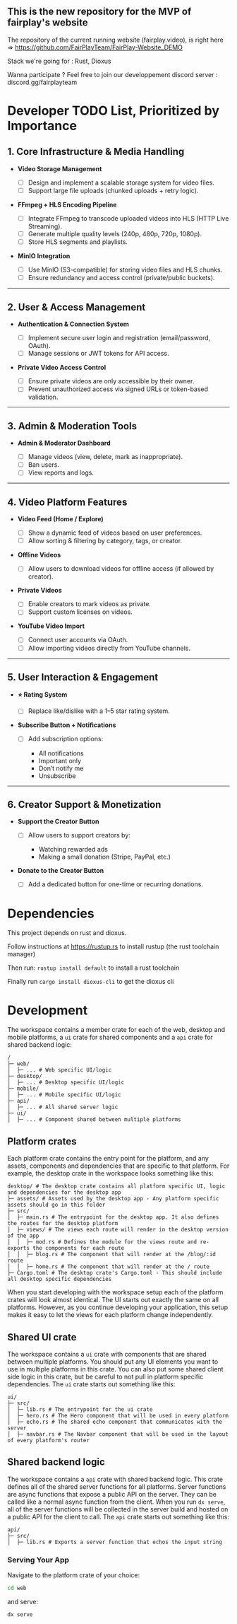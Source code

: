 ## This is the new repository for the MVP of fairplay's website
The repository of the current running website (fairplay.video), is right here => https://github.com/FairPlayTeam/FairPlay-Website_DEMO

Stack we're going for : Rust, Dioxus

Wanna participate ? Feel free to join our developpement discord server : discord.gg/fairplayteam

# Developer TODO List, Prioritized by Importance

## 1. Core Infrastructure & Media Handling

* **Video Storage Management**

  * [ ] Design and implement a scalable storage system for video files.
  * [ ] Support large file uploads (chunked uploads + retry logic).

* **FFmpeg + HLS Encoding Pipeline**

  * [ ] Integrate FFmpeg to transcode uploaded videos into HLS (HTTP Live Streaming).
  * [ ] Generate multiple quality levels (240p, 480p, 720p, 1080p).
  * [ ] Store HLS segments and playlists.

* **MinIO Integration**

  * [ ] Use MinIO (S3-compatible) for storing video files and HLS chunks.
  * [ ] Ensure redundancy and access control (private/public buckets).

---

## 2. User & Access Management

* **Authentication & Connection System**

  * [ ] Implement secure user login and registration (email/password, OAuth).
  * [ ] Manage sessions or JWT tokens for API access.

* **Private Video Access Control**

  * [ ] Ensure private videos are only accessible by their owner.
  * [ ] Prevent unauthorized access via signed URLs or token-based validation.

---

## 3. Admin & Moderation Tools

* **Admin & Moderator Dashboard**

  * [ ] Manage videos (view, delete, mark as inappropriate).
  * [ ] Ban users.
  * [ ] View reports and logs.

---

## 4. Video Platform Features

* **Video Feed (Home / Explore)**

  * [ ] Show a dynamic feed of videos based on user preferences.
  * [ ] Allow sorting & filtering by category, tags, or creator.

* **Offline Videos**

  * [ ] Allow users to download videos for offline access (if allowed by creator).

* **Private Videos**

  * [ ] Enable creators to mark videos as private.
  * [ ] Support custom licenses on videos.

* **YouTube Video Import**

  * [ ] Connect user accounts via OAuth.
  * [ ] Allow importing videos directly from YouTube channels.

---

## 5. User Interaction & Engagement

* **⭐ Rating System**

  * [ ] Replace like/dislike with a 1–5 star rating system.

* **Subscribe Button + Notifications**

  * [ ] Add subscription options:

    * All notifications
    * Important only
    * Don’t notify me
    * Unsubscribe

---

## 6. Creator Support & Monetization

* **Support the Creator Button**

  * [ ] Allow users to support creators by:

    * Watching rewarded ads
    * Making a small donation (Stripe, PayPal, etc.)

* **Donate to the Creator Button**

  * [ ] Add a dedicated button for one-time or recurring donations.


# Dependencies

This project depends on rust and dioxus.

Follow instructions at https://rustup.rs to install rustup (the rust toolchain manager)

Then run: `rustup install default` to install a rust toolchain

Finally run `cargo install dioxus-cli` to get the dioxus cli

# Development

The workspace contains a member crate for each of the web, desktop and mobile platforms, a `ui` crate for shared components and a `api` crate for shared backend logic:

```
/
├─ web/
│  ├─ ... # Web specific UI/logic
├─ desktop/
│  ├─ ... # Desktop specific UI/logic
├─ mobile/
│  ├─ ... # Mobile specific UI/logic
├─ api/
│  ├─ ... # All shared server logic
├─ ui/
│  ├─ ... # Component shared between multiple platforms
```

## Platform crates

Each platform crate contains the entry point for the platform, and any assets, components and dependencies that are specific to that platform. For example, the desktop crate in the workspace looks something like this:

```
desktop/ # The desktop crate contains all platform specific UI, logic and dependencies for the desktop app
├─ assets/ # Assets used by the desktop app - Any platform specific assets should go in this folder
├─ src/
│  ├─ main.rs # The entrypoint for the desktop app. It also defines the routes for the desktop platform
│  ├─ views/ # The views each route will render in the desktop version of the app
│  │  ├─ mod.rs # Defines the module for the views route and re-exports the components for each route
│  │  ├─ blog.rs # The component that will render at the /blog/:id route
│  │  ├─ home.rs # The component that will render at the / route
├─ Cargo.toml # The desktop crate's Cargo.toml - This should include all desktop specific dependencies
```

When you start developing with the workspace setup each of the platform crates will look almost identical. The UI starts out exactly the same on all platforms. However, as you continue developing your application, this setup makes it easy to let the views for each platform change independently.

## Shared UI crate

The workspace contains a `ui` crate with components that are shared between multiple platforms. You should put any UI elements you want to use in multiple platforms in this crate. You can also put some shared client side logic in this crate, but be careful to not pull in platform specific dependencies. The `ui` crate starts out something like this:

```
ui/
├─ src/
│  ├─ lib.rs # The entrypoint for the ui crate
│  ├─ hero.rs # The Hero component that will be used in every platform
│  ├─ echo.rs # The shared echo component that communicates with the server
│  ├─ navbar.rs # The Navbar component that will be used in the layout of every platform's router
```

## Shared backend logic

The workspace contains a `api` crate with shared backend logic. This crate defines all of the shared server functions for all platforms. Server functions are async functions that expose a public API on the server. They can be called like a normal async function from the client. When you run `dx serve`, all of the server functions will be collected in the server build and hosted on a public API for the client to call. The `api` crate starts out something like this:

```
api/
├─ src/
│  ├─ lib.rs # Exports a server function that echos the input string
```

### Serving Your App

Navigate to the platform crate of your choice:
```bash
cd web
```

and serve:

```bash
dx serve
```
